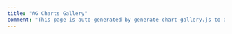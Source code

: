 ```yaml
---
title: "AG Charts Gallery"
comment: "This page is auto-generated by generate-chart-gallery.js to allow the chart gallery examples to be generated. It is ignored by the website."
---
```


<chart-example title='Simple Bar' name='simple-bar' type='generated' options='{ "exampleHeight": "60vh" }'></chart-example>
<chart-example title='Grouped Bar' name='grouped-bar' type='generated' options='{ "exampleHeight": "60vh" }'></chart-example>
<chart-example title='Stacked Bar' name='stacked-bar' type='generated' options='{ "exampleHeight": "60vh" }'></chart-example>
<chart-example title='100% Stacked Bar' name='100--stacked-bar' type='generated' options='{ "exampleHeight": "60vh" }'></chart-example>
<chart-example title='Bar With Labels' name='bar-with-labels' type='generated' options='{ "exampleHeight": "60vh" }'></chart-example>
<chart-example title='Simple Column' name='simple-column' type='generated' options='{ "exampleHeight": "60vh" }'></chart-example>
<chart-example title='Grouped Column' name='grouped-column' type='generated' options='{ "exampleHeight": "60vh" }'></chart-example>
<chart-example title='Stacked Column' name='stacked-column' type='generated' options='{ "exampleHeight": "60vh" }'></chart-example>
<chart-example title='100% Stacked Column' name='100--stacked-column' type='generated' options='{ "exampleHeight": "60vh" }'></chart-example>
<chart-example title='Column With Negative Values' name='column-with-negative-values' type='generated' options='{ "exampleHeight": "60vh" }'></chart-example>
<chart-example title='Simple Pie' name='simple-pie' type='generated' options='{ "exampleHeight": "60vh" }'></chart-example>
<chart-example title='Simple Doughnut' name='simple-doughnut' type='generated' options='{ "exampleHeight": "60vh" }'></chart-example>
<chart-example title='Simple Line' name='simple-line' type='generated' options='{ "exampleHeight": "60vh" }'></chart-example>
<chart-example title='Line With Gaps' name='line-with-gaps' type='generated' options='{ "exampleHeight": "60vh" }'></chart-example>
<chart-example title='Simple Scatter' name='simple-scatter' type='generated' options='{ "exampleHeight": "60vh" }'></chart-example>
<chart-example title='Simple Bubble' name='simple-bubble' type='generated' options='{ "exampleHeight": "60vh" }'></chart-example>
<chart-example title='Bubble With Negative Values' name='bubble-with-negative-values' type='generated' options='{ "exampleHeight": "60vh" }'></chart-example>
<chart-example title='Bubble With Categories' name='bubble-with-categories' type='generated' options='{ "exampleHeight": "60vh" }'></chart-example>
<chart-example title='Simple Area' name='simple-area' type='generated' options='{ "exampleHeight": "60vh" }'></chart-example>
<chart-example title='Stacked Area' name='stacked-area' type='generated' options='{ "exampleHeight": "60vh" }'></chart-example>
<chart-example title='100% Stacked Area' name='100--stacked-area' type='generated' options='{ "exampleHeight": "60vh" }'></chart-example>
<chart-example title='Area With Negative Values' name='area-with-negative-values' type='generated' options='{ "exampleHeight": "60vh" }'></chart-example>
<chart-example title='Simple Histogram' name='simple-histogram' type='generated' options='{ "exampleHeight": "60vh" }'></chart-example>
<chart-example title='Histogram With Specified Bins' name='histogram-with-specified-bins' type='generated' options='{ "exampleHeight": "60vh" }'></chart-example>
<chart-example title='XY Histogram With Mean Aggregation' name='xy-histogram-with-mean-aggregation' type='generated' options='{ "exampleHeight": "60vh" }'></chart-example>
<chart-example title='Market Index Treemap' name='market-index-treemap' type='generated' options='{ "exampleHeight": "60vh" }'></chart-example>
<chart-example title='Time Axis With Irregular Intervals' name='time-axis-with-irregular-intervals' type='generated' options='{ "exampleHeight": "60vh" }'></chart-example>
<chart-example title='Log Axis' name='log-axis' type='generated' options='{ "exampleHeight": "60vh" }'></chart-example>
<chart-example title='Real-Time Data Updates' name='real-time-data-updates' type='mixed' options='{ "exampleHeight": "60vh" }'></chart-example>
<chart-example title='Combination of Different Series Types' name='combination-of-different-series-types' type='generated' options='{ "exampleHeight": "60vh" }'></chart-example>
<chart-example title='Chart Customisation' name='chart-customisation' type='generated' options='{ "exampleHeight": "60vh" }'></chart-example>
<chart-example title='Custom Marker Shapes' name='custom-marker-shapes' type='generated' options='{ "exampleHeight": "60vh" }'></chart-example>
<chart-example title='Custom Tooltips' name='custom-tooltips' type='generated' options='{ "exampleHeight": "60vh" }'></chart-example>
<chart-example title='Per-Marker Customisation' name='per-marker-customisation' type='generated' options='{ "exampleHeight": "60vh" }'></chart-example>
